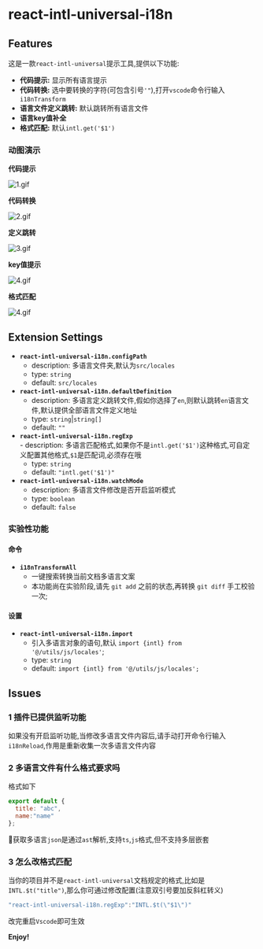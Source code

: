# react-intl-universal-i18n

## Features

这是一款`react-intl-universal`提示工具,提供以下功能:
- **代码提示:** 显示所有语言提示
- **代码转换:** 选中要转换的字符(可包含引号`'"`),打开`vscode`命令行输入`i18nTransform`
- **语言文件定义跳转:** 默认跳转所有语言文件
- **语言key值补全**
- **格式匹配:** 默认`intl.get('$1')`

### 动图演示

**代码提示**

![1.gif](https://i.loli.net/2020/06/14/ksBrc8uFogleATD.gif)

**代码转换**

![2.gif](https://i.loli.net/2020/06/14/nFjxg2vu4KlD13G.gif)

**定义跳转**

![3.gif](https://i.loli.net/2020/06/14/5HDbklZNB73Cf1x.gif)

**key值提示**

![4.gif](https://i.loli.net/2020/06/14/G73tjRMUhyYZ4gz.gif)

**格式匹配**

![4.gif](https://i.loli.net/2020/06/16/I3A9J8VMqDbkNfZ.gif)

## Extension Settings

-  **`react-intl-universal-i18n.configPath`**  
  	- description: 多语言文件夹,默认为`src/locales`  
  	- type: `string`  
  	- default: `src/locales`
- **`react-intl-universal-i18n.defaultDefinition`**  
  	- description: 多语言定义跳转文件,假如你选择了`en`,则默认跳转`en`语言文件,默认提供全部语言文件定义地址  
  	- type: `string`|`string[]`  
  	- default: `""` 
- **`react-intl-universal-i18n.regExp`**    
 		- description: 多语言匹配格式,如果你不是`intl.get('$1')`这种格式,可自定义配置其他格式,`$1`是匹配词,必须存在哦    
  	- type: `string`     
  	- default: `"intl.get('$1')"`    
- **`react-intl-universal-i18n.watchMode`**    
  	- description: 多语言文件修改是否开启监听模式  
  	- type: `boolean`     
  	- default: `false`    

### 实验性功能

#### 命令
- **`i18nTransformAll`** 
  - 一键搜索转换当前文档多语言文案
  - 本功能尚在实验阶段,请先 `git add` 之前的状态,再转换 `git diff` 手工校验一次;
#### 设置
- **`react-intl-universal-i18n.import`**
  - 引入多语言对象的语句,默认 `import {intl} from '@/utils/js/locales'`;
  - type: `string`     
  - default: `import {intl} from '@/utils/js/locales';`  

## Issues

### 1 插件已提供监听功能

如果没有开启监听功能,当修改多语言文件内容后,请手动打开命令行输入`i18nReload`,作用是重新收集一次多语言文件内容

### 2 多语言文件有什么格式要求吗

格式如下
```js
export default {
  title: "abc",
  name:"name"
};
``` 
获取多语言`json`是通过`ast`解析,支持`ts`,`js`格式,但不支持多层嵌套

### 3 怎么改格式匹配

当你的项目并不是`react-intl-universal`文档规定的格式,比如是`INTL.$t("title")`,那么你可通过修改配置(注意双引号要加反斜杠转义)  
```js
"react-intl-universal-i18n.regExp":"INTL.$t(\"$1\")"
```  
改完重启`Vscode`即可生效


**Enjoy!**
